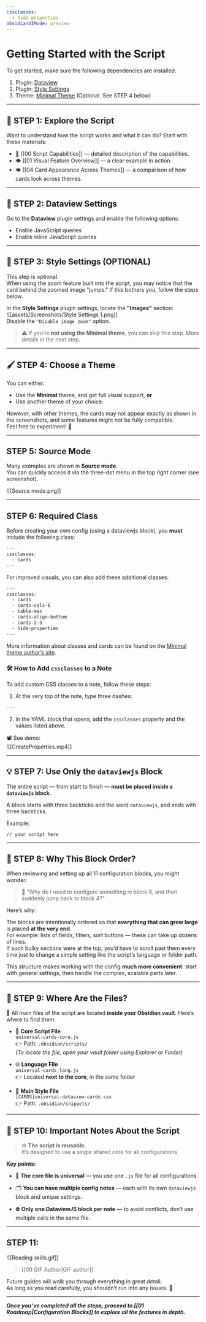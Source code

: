 ```yaml
---
cssclasses:
  - hide-properties
obsidianUIMode: preview
---
```

# Getting Started with the Script

To get started, make sure the following dependencies are installed:

1. Plugin: [Dataview](obsidian://show-plugin?id=dataview)
2. Plugin: [Style Settings](obsidian://show-plugin?id=obsidian-style-settings)
3. Theme: [Minimal Theme](https://github.com/kepano/obsidian-minimal) (Optional. See STEP 4 below)

---

## 🧭 **STEP 1: Explore the Script**

Want to understand how the script works and what it can do? Start with these materials:

- 📄 [[00 Script Capabilities]] — detailed description of the capabilities.
- 👁️ [[01 Visual Feature Overview]] — a clear example in action.
- 👁️ [[04 Card Appearance Across Themes]] — a comparison of how cards look across themes.

---

## 🧩 **STEP 2: Dataview Settings**

Go to the **Dataview** plugin settings and enable the following options:

- Enable JavaScript queries
- Enable inline JavaScript queries

---

## 🎨 **STEP 3: Style Settings (OPTIONAL)**

This step is optional.  
When using the zoom feature built into the script, you may notice that the card behind the zoomed image "jumps." If this bothers you, follow the steps below.

In the **Style Settings** plugin settings, locate the **"Images"** section:  
![[assets/Screenshots/Style Settings 1.png]]  
Disable the `"Disable image zoom"` option.

> ⚠️ If you’re **not using the Minimal theme**, you can skip this step. More details in the next step.

---

## 🖌️ **STEP 4: Choose a Theme**

You can either:

- Use the **Minimal** theme, and get full visual support, **or**
- Use another theme of your choice.

However, with other themes, the cards may not appear exactly as shown in the screenshots, and some features might not be fully compatible.  
Feel free to experiment! 🧪

---

## **STEP 5: Source Mode**

Many examples are shown in **Source mode**.  
You can quickly access it via the three-dot menu in the top right corner (see screenshot).

![[Source mode.png]]

---

## **STEP 6: Required Class**

Before creating your own config (using a dataviewjs block), you **must** include the following class:

```css
---
cssclasses:
  - cards
---
```

For improved visuals, you can also add these additional classes:

```css
---
cssclasses:
  - cards
  - cards-cols-6
  - table-max
  - cards-align-bottom
  - cards-2-3
  - hide-properties
---
```

More information about classes and cards can be found on the [Minimal theme author’s site](https://minimal.guide/features/helper-classes).

### 🛠 How to Add `cssclasses` to a Note

To add custom CSS classes to a note, follow these steps:

1. At the very top of the note, type three dashes:
```markdown
---
```

2. In the YAML block that opens, add the `cssclasses` property and the values listed above.

📽️ See demo:  
![[CreateProperties.mp4]]

---

## 💡 **STEP 7: Use Only the `dataviewjs` Block**

The entire script — from start to finish — **must be placed inside a `dataviewjs` block**.

A block starts with three backticks and the word `dataviewjs`, and ends with three backticks.

Example:

```Dataviewjs
// your script here
```

---

## 🧩 **STEP 8: Why This Block Order?**

When reviewing and setting up all 11 configuration blocks, you might wonder:

> 🧐 “Why do I need to configure something in block 8, and then suddenly jump back to block 4?”

Here’s why:

The blocks are intentionally ordered so that **everything that can grow large** is placed **at the very end**.  
For example: lists of fields, filters, sort buttons — these can take up dozens of lines.  
If such bulky sections were at the top, you’d have to scroll past them every time just to change a simple setting like the script’s language or folder path.

This structure makes working with the config **much more convenient**: start with general settings, then handle the complex, scalable parts later.

---

## 📁 **STEP 9: Where Are the Files?**

🔧 All main files of the script are located **inside your Obsidian vault**. Here’s where to find them:

- 🧠 **Core Script File**  
    `universal-cards-core.js`  
    👉 Path: `.obsidian/scripts/`  
    _(To locate the file, open your vault folder using Explorer or Finder)_
    
- 🌐 **Language File**  
    `universal-cards-lang.js`  
    👉 Located **next to the core**, in the same folder
    
- 🎨 **Main Style File**  
    `[CARDS]universal-dataview-cards.css`  
    👉 Path: `.obsidian/snippets/`
    

---

## 🧩 **STEP 10: Important Notes About the Script**

> ⚙️ **The script is reusable.**  
> It’s designed to use a single shared core for all configurations.

**Key points:**

- 📁 **The core file is universal** — you use one `.js` file for all configurations.
    
- 🗂️ **You can have multiple config notes** — each with its own `dataviewjs` block and unique settings.
    
- ⛔ **Only one DataviewJS block per note** — to avoid conflicts, don’t use multiple calls in the same file.
    

---

## **STEP 11:**

![[Reading skills.gif]]

> [[00 GIF Author|GIF author]]

Future guides will walk you through everything in great detail.  
As long as you read carefully, you shouldn’t run into any issues. 🙂

---

_**Once you’ve completed all the steps, proceed to [[01 Roadmap|Configuration Blocks]] to explore all the features in depth.**_